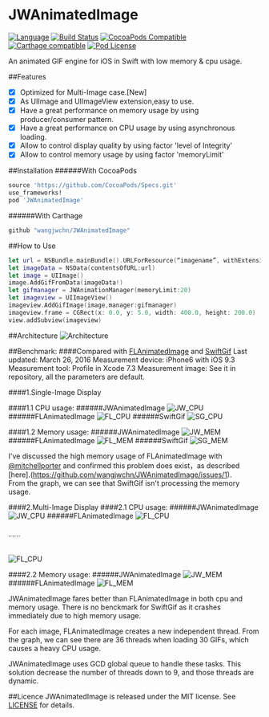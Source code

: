 

# JWAnimatedImage
[![Language](https://img.shields.io/badge/swift-2.2-orange.svg)](http://swift.org)
[![Build Status](https://travis-ci.org/wangjwchn/JWAnimatedImage.svg?branch=master)](https://travis-ci.org/wangjwchn/JWAnimatedImage)
[![CocoaPods Compatible](https://img.shields.io/cocoapods/v/JWAnimatedImage.svg)](https://img.shields.io/cocoapods/v/JWAnimatedImage.svg)
[![Carthage compatible](https://img.shields.io/badge/Carthage-compatible-4BC51D.svg?style=flat)](https://github.com/Carthage/Carthage)
[![Pod License](http://img.shields.io/cocoapods/l/SDWebImage.svg?style=flat)](https://www.apache.org/licenses/LICENSE-2.0.html)

An animated GIF engine for iOS in Swift with low memory & cpu usage.

##Features
- [x] Optimized for Multi-Image case.[New]
- [x] As UIImage and UIImageView extension,easy to use.
- [x] Have a great performance on memory usage by using producer/consumer pattern.
- [x] Have a great performance on CPU usage by using asynchronous loading.
- [x] Allow to control display quality by using factor 'level of Integrity'
- [x] Allow to control memory usage by using factor 'memoryLimit'

##Installation
######With CocoaPods
```ruby
source 'https://github.com/CocoaPods/Specs.git'
use_frameworks!
pod 'JWAnimatedImage'
```
######With Carthage
```ruby
github "wangjwchn/JWAnimatedImage"
```
##How to Use
```swift
let url = NSBundle.mainBundle().URLForResource(“imagename”, withExtension: "gif")!
let imageData = NSData(contentsOfURL:url)
let image = UIImage()
image.AddGifFromData(imageData!)
let gifmanager = JWAnimationManager(memoryLimit:20)
let imageview = UIImageView()
imageview.AddGifImage(image,manager:gifmanager)
imageview.frame = CGRect(x: 0.0, y: 5.0, width: 400.0, height: 200.0)
view.addSubview(imageview)
```
##Architecture
![Architecture](https://raw.githubusercontent.com/wangjwchn/BenchmarkImage/master/Architecture.png)

##Benchmark:
####Compared with [FLAnimatedImage](https://github.com/Flipboard/FLAnimatedImage) and [SwiftGif](https://github.com/bahlo/SwiftGif)
Last updated: March 26, 2016
Measurement device: iPhone6 with iOS 9.3
Measurement tool: Profile in Xcode 7.3
Measurement image: See it in repository, all the parameters are default.

####1.Single-Image Display

####1.1 CPU usage:
######JWAnimatedImage
![JW_CPU](https://raw.githubusercontent.com/wangjwchn/BenchmarkImage/master/JW_CPU1.png)
######FLAnimatedImage
![FL_CPU](https://raw.githubusercontent.com/wangjwchn/BenchmarkImage/master/FL_CPU1.png)
######SwiftGif
![SG_CPU](https://raw.githubusercontent.com/wangjwchn/BenchmarkImage/master/SG_CPU.png)

####1.2 Memory usage: 
######JWAnimatedImage
![JW_MEM](https://raw.githubusercontent.com/wangjwchn/BenchmarkImage/master/JW_MEM1.png)
######FLAnimatedImage
![FL_MEM](https://raw.githubusercontent.com/wangjwchn/BenchmarkImage/master/FL_MEM1.png)
######SwiftGif
![SG_MEM](https://raw.githubusercontent.com/wangjwchn/BenchmarkImage/master/SG_MEM.png)

I've discussed the high memory usage of FLAnimatedImage with [@mitchellporter](https://github.com/mitchellporter) and confirmed this problem does exist，as described [here].(https://github.com/wangjwchn/JWAnimatedImage/issues/1).<br/>
From the graph, we can see that SwiftGif isn't processing the memory usage.

####2.Multi-Image Display
####2.1 CPU usage:
######JWAnimatedImage
![JW_CPU](https://raw.githubusercontent.com/wangjwchn/BenchmarkImage/master/JW_CPU2.png)
######FLAnimatedImage
![FL_CPU](https://raw.githubusercontent.com/wangjwchn/BenchmarkImage/master/FL_CPU2.png) 
###### ...... 
![FL_CPU](https://raw.githubusercontent.com/wangjwchn/BenchmarkImage/master/FL_CPU3.png) 

####2.2 Memory usage:
######JWAnimatedImage
![JW_MEM](https://raw.githubusercontent.com/wangjwchn/BenchmarkImage/master/JW_MEM2.png)
######FLAnimatedImage
![FL_MEM](https://raw.githubusercontent.com/wangjwchn/BenchmarkImage/master/FL_MEM2.png)

JWAnimatedImage fares better than FLAnimatedImage in both cpu and memory usage.
There is no benckmark for SwiftGif as it crashes immediately due to high memory usage.

For each image, FLAnimatedImage creates a new independent thread. From the graph, we can see there are 36 threads when loading 30 GIFs, which causes a heavy CPU usage.

JWAnimatedImage uses GCD global queue to handle these tasks. This solution decrease the number of threads down to 9, and those threads are dynamic.

##Licence
JWAnimatedImage is released under the MIT license. See [LICENSE](https://github.com/wangjwchn/JWAnimatedImage/raw/master/LICENSE) for details.
